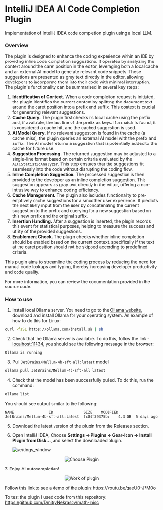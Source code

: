 # IntelliJ IDEA AI Code Completion Plugin

Implementation of IntelliJ IDEA code completion plugin using a local LLM.

### Overview

The plugin is designed to enhance the coding experience within an IDE by providing inline code completion suggestions. It operates by analyzing the context around the caret position in the editor, leveraging both a local cache and an external AI model to generate relevant code snippets. These suggestions are presented as gray text directly in the editor, allowing developers to incorporate them into their code with minimal interruption. The plugin's functionality can be summarized in several key steps:

1. **Identification of Context.** When a code completion request is initiated, the plugin identifies the current context by splitting the document text around the caret position into a prefix and suffix. This context is crucial for generating relevant suggestions.
2. **Cache Query.** The plugin first checks its local cache using the prefix and, if available, the last line of the prefix as keys. If a match is found, it is considered a cache hit, and the cached suggestion is used.
3. **AI Model Query.** If no relevant suggestion is found in the cache (a cache miss), the plugin queries an external AI model with the prefix and suffix. The AI model returns a suggestion that is potentially added to the cache for future use.
4. **Suggestion Processing.** The returned suggestion may be adjusted to a single-line format based on certain criteria evaluated by the `AICCStatisticAnalyzer`. This step ensures that the suggestions fit seamlessly into the code without disrupting the coding flow.
5. **Inline Completion Suggestion.** The processed suggestion is then provided to the developer as an inline completion suggestion. This suggestion appears as gray text directly in the editor, offering a non-intrusive way to enhance coding efficiency.
6. **Cache Management.** The plugin also includes functionality to pre-emptively cache suggestions for a smoother user experience. It predicts the next likely input from the user by concatenating the current suggestion to the prefix and querying for a new suggestion based on this new prefix and the original suffix.
7. **Insertion Handling.** After a suggestion is inserted, the plugin records this event for statistical purposes, helping to measure the success and utility of the provided suggestions.
8. **Enablement Check.** The plugin checks whether inline completion should be enabled based on the current context, specifically if the text at the caret position should not be skipped according to predefined criteria.

This plugin aims to streamline the coding process by reducing the need for manual code lookups and typing, thereby increasing developer productivity and code quality.

For more information, you can review the documentation provided in the source code.

### How to use

1. Install local Ollama server. You need to go to the [Ollama website](https://ollama.com/), download and install Ollama for your operating system. An example of how to do this for Linux:
```bash
curl -fsSL https://ollama.com/install.sh | sh
```
2. Check that the Ollama server is available. To do this, follow the link -  [localhost:11434](http://localhost:11434/), you should see the following message in the browser:
```
Ollama is running
```
3. Pull `JetBrains/Mellum-4b-sft-all:latest` model:
```bash
ollama pull JetBrains/Mellum-4b-sft-all:latest
```
4. Check that the model has been successfully pulled. To do this, run the command:
```bash
ollama list
```
You should see output similar to the following:
```
NAME             	ID          	SIZE  	MODIFIED   
JetBrains/Mellum-4b-sft-all:latest	fc84f39375bc	4.3 GB	5 days ago
```
5. Download the latest version of the plugin from the Releases section.
6. Open IntelliJ IDEA, Choose **Settings -> Plugins -> Gear-Icon -> Install Plugin from Disk...**, and select the downloaded plugin.
   
   ![settings_window](settings_window.png "Settings")
<p align="center">
  <img src="choose_plugin_window.png" alt="Choose Plugin"/>
</p>
7. Enjoy AI autocompletion!

<p align="center">
  <img src="hello_world.png" alt="Work of plugin"/>
</p>

Follow this link to see a demo of the plugin: https://youtu.be/gaeU0-J7M0o

To test the plugin I used code from this repository: https://github.com/DmitryNekrasov/math-misc
